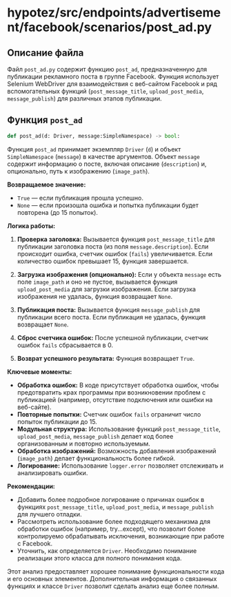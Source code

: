# hypotez/src/endpoints/advertisement/facebook/scenarios/post_ad.py

## Описание файла

Файл `post_ad.py` содержит функцию `post_ad`, предназначенную для публикации рекламного поста в группе Facebook.  Функция использует Selenium WebDriver для взаимодействия с веб-сайтом Facebook и ряд вспомогательных функций (`post_message_title`, `upload_post_media`, `message_publish`) для различных этапов публикации.


## Функция `post_ad`

```python
def post_ad(d: Driver, message:SimpleNamespace) -> bool:
```

Функция `post_ad` принимает экземпляр `Driver` (`d`) и объект `SimpleNamespace` (`message`) в качестве аргументов.  Объект `message` содержит информацию о посте, включая описание (`description`) и, опционально, путь к изображению (`image_path`).

**Возвращаемое значение:**

* `True` — если публикация прошла успешно.
* `None` — если произошла ошибка и попытка публикации будет повторена (до 15 попыток).


**Логика работы:**

1. **Проверка заголовка:** Вызывается функция `post_message_title` для публикации заголовка поста (из поля `message.description`). Если происходит ошибка, счетчик ошибок (`fails`) увеличивается. Если количество ошибок превышает 15, функция завершается.

2. **Загрузка изображения (опционально):** Если у объекта `message` есть поле `image_path` и оно не пустое, вызывается функция `upload_post_media` для загрузки изображения. Если загрузка изображения не удалась, функция возвращает `None`.

3. **Публикация поста:** Вызывается функция `message_publish` для публикации всего поста. Если публикация не удалась, функция возвращает `None`.

4. **Сброс счетчика ошибок:** После успешной публикации, счетчик ошибок `fails` сбрасывается в 0.

5. **Возврат успешного результата:** Функция возвращает `True`.


**Ключевые моменты:**

* **Обработка ошибок:** В коде присутствует обработка ошибок, чтобы предотвратить крах программы при возникновении проблем с публикацией (например, отсутствие подключения или ошибки на веб-сайте).
* **Повторные попытки:**  Счетчик ошибок `fails` ограничит число попыток публикации до 15.
* **Модульная структура:** Использование функций `post_message_title`, `upload_post_media`, `message_publish` делает код более организованным и повторно используемым.
* **Обработка изображений:** Возможность добавления изображений (`image_path`) делает функциональность более гибкой.
* **Логирование:**  Использование `logger.error` позволяет отслеживать и анализировать ошибки.

**Рекомендации:**

* Добавить более подробное логирование о причинах ошибок в функциях `post_message_title`, `upload_post_media`, и `message_publish` для лучшего отладки.
* Рассмотреть использование более подходящего механизма для обработки ошибок (например, try...except), что позволит более контролируемо обрабатывать исключения, возникающие при работе с Facebook.
*  Уточнить, как определяется `Driver`.  Необходимо понимание реализации этого класса для полного понимания кода.


Этот анализ предоставляет хорошее понимание функциональности кода и его основных элементов.  Дополнительная информация о связанных функциях и классе `Driver` позволит сделать анализ еще более полным.